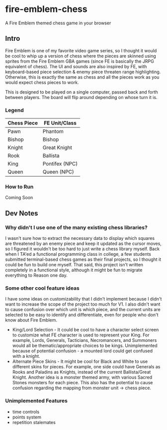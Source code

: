 # fire-emblem-chess
A Fire Emblem themed chess game in your browser

## Intro

Fire Emblem is one of my favorite video game series, so I thought it would be cool to whip up a version of chess where the pieces are skinned using sprites from the Fire Emblem GBA games (since FE is basically the JRPG equivalent of chess). The UI and sounds are also inspired by FE, with keyboard-based piece selection & enemy piece threaten range highlighting. Otherwise, this is exactly the same as chess and all the pieces work as you would expect chess pieces to work.

This is designed to be played on a single computer, passed back and forth between players. The board will flip around depending on whose turn it is. 

### Legend

| Chess Piece | FE Unit/Class  |
|-------------|----------------|
| Pawn        | Phantom        |
| Bishop      | Bishop         |
| Knight      | Great Knight   |
| Rook        | Ballista       |
| King        | Pontifex (NPC) |
| Queen       | Queen (NPC)    |

### How to Run
Coming Soon

## Dev Notes

### Why didn't I use one of the many existing chess libraries?

I wasn't sure how to extract the necessary data to display which squares are threatened by an enemy piece and keep it updated as the cursor moves, so I figured it wouldn't be too hard to just write a chess library myself. Back when I TA'ed a functional programming class in college, a few students submitted terminal-based chess games as their final projects, so I thought it could be fun to build one myself. That said, this project isn't written completely in a functional style, although it might be fun to migrate everything to Reason one day.

### Some other cool feature ideas
I have some ideas on customizability that I didn't implement because I didn't want to increase the scope of the project too much for V1. I also didn't want to cause confusion over which unit is which piece, and the current units are selected to be easy to identify and differentiate, even for people who don't know about Fire Emblem.
- King/Lord Selection - It could be cool to have a character select screen to customize what FE character is used to represent your King. For example, Lords, Generals, Tacticians, Necromancers, and Summoners would all be thematic/appropriate choices to be kings. Unimplemented because of potential confusion - a mounted lord could get confused with a knight.
- Alternate Piece Skins - It might be cool for Black and White to use different skins for pieces. For example, one side could have Generals as Rooks and Paladins as Knights, instead of the current Ballista/Great Knight. Another idea is a monster themed army, with various Sacred Stones monsters for each piece. This also has the potential to cause confusion regarding the mapping from monster unit -> chess piece.

### Unimplemented Features
- time controls
- points system
- repetition stalemates
